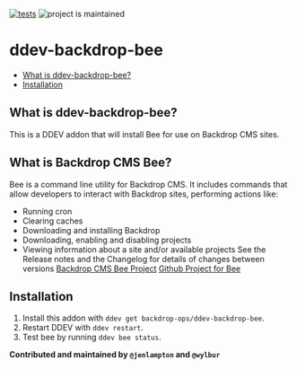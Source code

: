 [![tests](https://github.com/backdrop-ops/ddev-backdrop-bee/actions/workflows/tests.yml/badge.svg)](https://github.com/backdrop-ops/ddev-backdrop-bee/actions/workflows/tests.yml) ![project is maintained](https://img.shields.io/maintenance/yes/2024.svg)

# ddev-backdrop-bee <!-- omit in toc -->

* [What is ddev-backdrop-bee?](#what-is-ddev-backdrop-bee)
* [Installation](#getting-started)

## What is ddev-backdrop-bee?

This is a DDEV addon that will install Bee for use on Backdrop CMS sites.

## What is Backdrop CMS Bee?

Bee is a command line utility for Backdrop CMS. It includes commands that allow developers to interact with Backdrop sites, performing actions like:
- Running cron
- Clearing caches
- Downloading and installing Backdrop
- Downloading, enabling and disabling projects
- Viewing information about a site and/or available projects
See the Release notes and the Changelog for details of changes between versions
[Backdrop CMS Bee Project](https://backdropcms.org/project/bee)
[Github Project for Bee](https://github.com/backdrop-contrib/bee)

## Installation

1. Install this addon with `ddev get backdrop-ops/ddev-backdrop-bee`.
2. Restart DDEV with `ddev restart`.
3. Test bee by running `ddev bee status`.


**Contributed and maintained by `@jenlampton` and `@wylbur`**
